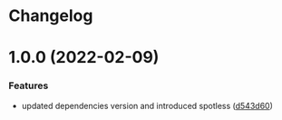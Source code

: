# Changelog

# 1.0.0 (2022-02-09)


### Features

* updated dependencies version  and introduced spotless ([d543d60](https://github.com/lawkai/http4k-template/commit/d543d6084750fabf5fd2b51054d105eea186c977))
